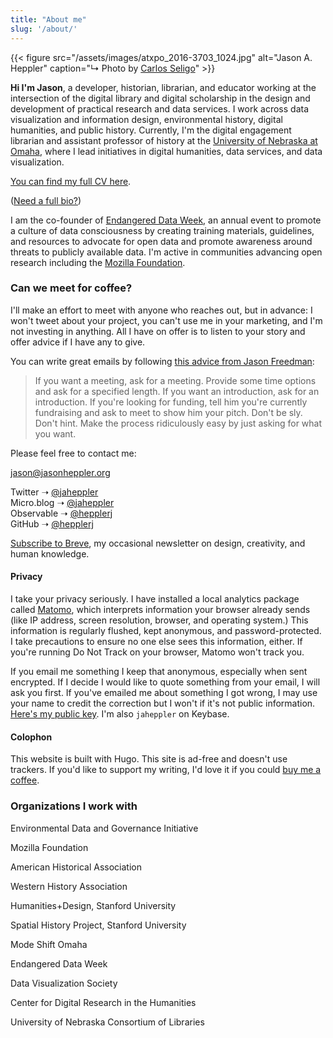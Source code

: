 ```yaml
---
title: "About me"
slug: '/about/'
---
```


{{< figure src="/assets/images/atxpo_2016-3703_1024.jpg" alt="Jason A. Heppler" caption="↳ Photo by [Carlos Seligo](https://www.linkedin.com/in/carlosseligo/)" >}}

<section class="bio-project">
<div class="bio-project-left">
  <p class="u-lead"><strong>Hi I'm Jason</strong>, a developer, historian, librarian, and educator working at the intersection of the digital library and digital scholarship in the design and development of practical research and data services. I work across data visualization and information design, environmental history, digital humanities, and public history. Currently, I'm the digital engagement librarian and assistant professor of history at the <a href="http://library.unomaha.edu/">University of Nebraska at Omaha</a>, where I lead initiatives in digital humanities, data services, and data visualization.</p>

  <p><a href="https://jasonheppler.org/files/jah-cv.pdf">You can find my full CV here</a>.</p>

  (<a href="/bio/">Need a full bio?</a>)

  <p>I am the co-founder of <a href="http://endangereddataweek.org">Endangered Data Week</a>, an annual event to promote a culture of data consciousness by creating training materials, guidelines, and resources to advocate for open data and promote awareness around threats to publicly available data. I'm active in communities advancing open research including the <a href="https://mozilla.github.io/leadership-training/">Mozilla Foundation</a>.</p>


  <h3>Can we meet for coffee?</h3>

  <p>I'll make an effort to meet with anyone who reaches out, but in advance: I won't tweet about your project, you can't use me in your marketing, and I'm not investing in anything. All I have on offer is to listen to your story and offer advice if I have any to give.</p> 

  <p>You can write great emails by following <a href="http://humbledmba.com/how-to-email-busy-people">this advice from Jason Freedman</a>:</p>

  <blockquote>
  If you want a meeting, ask for a meeting. Provide some time options and ask for a specified length. If you want an introduction, ask for an introduction. If you're looking for funding, tell him you're currently fundraising and ask to meet to show him your pitch. Don't be sly. Don't hint. Make the process ridiculously easy by just asking for what you want.
  </blockquote>
</div>

<div class="bio-project-right">
  <p>Please feel free to contact me:</p>

  <p><a href="mailto:jason@jasonheppler.org">jason@jasonheppler.org</a></p>

  <p>Twitter ➝ <a href="">@jaheppler</a><br>
  Micro.blog ➝ <a href="">@jaheppler</a><br>
  Observable ➝ <a href="">@hepplerj</a><br>
  GitHub ➝ <a href="">@hepplerj</a></p>

  <p><a href="https://jasonheppler.substack.com/subscribe">Subscribe to Breve</a>, my occasional newsletter on design, creativity, and human knowledge.</p>

  <h4>Privacy</h4>

<p class="noted">I take your privacy seriously. I have installed a local analytics package called <a href="https://matomo.org/">Matomo</a>, which interprets information your browser already sends (like IP address, screen resolution, browser, and operating system.) This information is regularly flushed, kept anonymous, and password-protected. I take precautions to ensure no one else sees this information, either. If you're running Do Not Track on your browser, Matomo won't track you.</p>

<p class="noted">If you email me something I keep that anonymous, especially when sent encrypted. If I decide I would like to quote something from your email, I will ask you first. If you've emailed me about something I got wrong, I may use your name to credit the correction but I won't if it's not public information. <a href="https://jasonheppler.org/jasonheppler.asc">Here's my public key</a>. I'm also <code>jaheppler</code> on Keybase.</p>

<h4>Colophon</h4>

<p class="noted">This website is built with Hugo. This site is ad-free and doesn't use trackers. If you'd like to support my writing, I'd love it if you could <a href="https://ko-fi.com/jasonheppler">buy me a coffee</a>.</p>
</div>
</section> 

<h3>Organizations I work with</h3>
<section class="bio-wide">
<p>Environmental Data and Governance Initiative</p>
<p>Mozilla Foundation</p>
<p>American Historical Association</p>
<p>Western History Association</p>
<p>Humanities+Design, Stanford University</p>
<p>Spatial History Project, Stanford University</p>
<p>Mode Shift Omaha</p>
<p>Endangered Data Week</p>
<p>Data Visualization Society</p>
<p>Center for Digital Research in the Humanities</p>
<p>University of Nebraska Consortium of Libraries</p>

</section>
